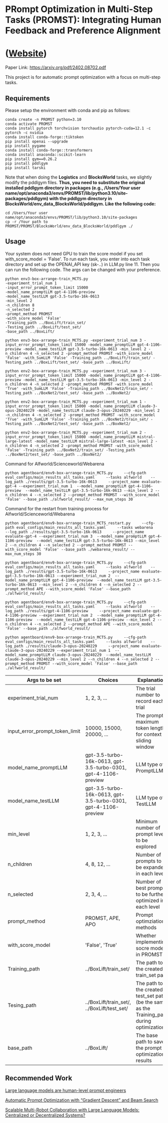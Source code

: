 # PRompt Optimization in Multi-Step Tasks (PROMST): Integrating Human Feedback and Preference Alignment
# ([Website](https://yongchao98.github.io/MIT-REALM-PROMST/))
Paper Link: https://arxiv.org/pdf/2402.08702.pdf

This project is for automatic prompt optimization with a focus on multi-step tasks.

## Requirements
Please setup the environment with conda and pip as follows:
```
conda create -n PROMST python=3.10
conda activate PROMST
conda install pytorch torchvision torchaudio pytorch-cuda=12.1 -c pytorch -c nvidia
conda install conda-forge::tiktoken
pip install openai --upgrade
pip install pygame
conda install conda-forge::transformers
conda install anaconda::scikit-learn
pip install gym==0.26.2
pip install pddlgym
pip install tarski
```
Note that when doing the **Logistics** and **BlocksWorld** tasks, we slightly modify the pddlgym files. **Thus, you need to substitute the original installed pddlgym directory in packages (e.g., /Users/Your user name/opt/anaconda3/envs/PROMST/lib/python3.10/site-packages/pddlgym) with the pddlgym directory in BlocksWorld/env_data_BlocksWorld/pddlgym. Like the following code:** 
```
cd /Users/Your user name/opt/anaconda3/envs/PROMST/lib/python3.10/site-packages
cp -r /Your path to PROMST/PROMST/BlocksWorld/env_data_BlocksWorld/pddlgym ./
```

## Usage
Your system does not need GPU to train the score model if you set with_score_model = 'False'. To run each task, you enter into each task directory and set up the OPENAI_API key (sk-..) in LLM.py line 11. Then you can run the following code. The args can be changed with your preference.
```
python env3-box-arrange-train_MCTS.py
-experiment_trial_num 1
-input_error_prompt_token_limit 15000
-model_name_promptLLM gpt-4-1106-preview
-model_name_testLLM gpt-3.5-turbo-16k-0613
-min_level 2
-n_children 8
-n_selected 2
-prompt_method PROMST
-with_score_model 'False'
-Training_path ../BoxLift/train_set/
-Testing_path ../BoxLift/test_set/
-base_path ../BoxLift/
```

```
python env3-box-arrange-train_MCTS.py -experiment_trial_num 3 -input_error_prompt_token_limit 15000 -model_name_promptLLM gpt-4-1106-preview -model_name_testLLM gpt-3.5-turbo-16k-0613 -min_level 2 -n_children 4 -n_selected 2 -prompt_method PROMST -with_score_model 'False' -with_SumLLM 'False' -Training_path ../BoxLift/train_set/ -Testing_path ../BoxLift/test_set/ -base_path ../BoxLift/
```

```
python env2-box-arrange-train_MCTS.py -experiment_trial_num 3 -input_error_prompt_token_limit 15000 -model_name_promptLLM gpt-4-1106-preview -model_name_testLLM gpt-3.5-turbo-16k-0613 -min_level 2 -n_children 4 -n_selected 2 -prompt_method PROMST -with_score_model 'True' -with_SumLLM 'False' -Training_path ../BoxNet2/train_set/ -Testing_path ../BoxNet2/test_set/ -base_path ../BoxNet2/
```

```
python env2-box-arrange-train_MCTS.py -experiment_trial_num 1 -input_error_prompt_token_limit 15000 -model_name_promptLLM claude-3-opus-20240229 -model_name_testLLM claude-3-opus-20240229 -min_level 2 -n_children 4 -n_selected 2 -prompt_method PROMST -with_score_model 'True' -with_SumLLM 'False' -Training_path ../BoxNet2/train_set/ -Testing_path ../BoxNet2/test_set/ -base_path ../BoxNet2/
```

```
python env2-box-arrange-train_MCTS.py -experiment_trial_num 2 -input_error_prompt_token_limit 15000 -model_name_promptLLM mistral-large-latest -model_name_testLLM mistral-large-latest -min_level 2 -n_children 4 -n_selected 2 -prompt_method PROMST -with_score_model 'False' -Training_path ../BoxNet2/train_set/ -Testing_path ../BoxNet2/test_set/ -base_path ../BoxNet2/
```

Command for Alfworld/Scienceworld/Webarena
```
python agentboard/env9-box-arrange-train_MCTS.py     --cfg-path eval_configs/main_results_all_tasks.yaml     --tasks alfworld    --log_path ./results/gpt-3.5-turbo-16k-0613     --project_name evaluate-gpt-4 --experiment_trial_num 1  --model_name_promptLLM gpt-4-1106-preview  --model_name_testLLM gpt-3.5-turbo-16k-0613 --min_level 2 --n_children 4 --n_selected 2 --prompt_method PROMST --with_score_model 'False' --base_path ./alfworld_result/ --max_num_steps 30
```

Command for the restart from training process for Alfworld/Scienceworld/Webarena
```
python agentboard/env9-box-arrange-train_MCTS_restart.py     --cfg-path eval_configs/main_results_all_tasks.yaml     --tasks webarena    --log_path ./results/gpt-3.5-turbo-16k-0613     --project_name evaluate-gpt-4 --experiment_trial_num 3  --model_name_promptLLM gpt-4-1106-preview  --model_name_testLLM gpt-3.5-turbo-16k-0613 --min_level 2 --n_children 4 --n_selected 2 --prompt_method PROMST --with_score_model 'False' --base_path ./webarena_result/ --max_num_steps 30
```

```
python agentboard/env9-box-arrange-train_MCTS.py     --cfg-path eval_configs/main_results_all_tasks.yaml     --tasks alfworld    --log_path ./results/gpt-3.5-turbo-16k-0613     --project_name evaluate-gpt-3.5-turbo-16k-0613 --experiment_trial_num 2  --model_name_promptLLM gpt-4-1106-preview  --model_name_testLLM gpt-3.5-turbo-16k-0613 --min_level 2 --n_children 4 --n_selected 2 --prompt_method APE --with_score_model 'False' --base_path ./alfworld_result/
```

```
python agentboard/env9-box-arrange-train_MCTS.py     --cfg-path eval_configs/main_results_all_tasks.yaml     --tasks alfworld    --log_path ./results/gpt-4-1106-preview     --project_name evaluate-gpt-4-1106-preview --experiment_trial_num 2  --model_name_promptLLM gpt-4-1106-preview  --model_name_testLLM gpt-4-1106-preview --min_level 2 --n_children 4 --n_selected 2 --prompt_method APE --with_score_model 'False' --base_path ./alfworld_result/
```
```
python agentboard/env9-box-arrange-train_MCTS.py     --cfg-path eval_configs/main_results_all_tasks.yaml     --tasks alfworld    --log_path ./results/claude-3-opus-20240229     --project_name evaluate-claude-3-opus-20240229 --experiment_trial_num 1  --model_name_promptLLM claude-3-opus-20240229  --model_name_testLLM claude-3-opus-20240229 --min_level 2 --n_children 4 --n_selected 2 --prompt_method PROMST --with_score_model 'False' --base_path ./alfworld_result/
```

| Args to be set | Choices | Explanation |
| --------------- | --------------- | --------------- |
| experiment_trial_num | 1, 2, 3, ... | The trial number to record each trial |
| input_error_prompt_token_limit | 10000, 15000, 20000, ... | The prompt maximum token length for context sliding window |
| model_name_promptLLM | gpt-3.5-turbo-16k-0613, gpt-3.5-turbo-0301, gpt-4-1106-preview | LLM type of PromptLLM |
| model_name_testLLM | gpt-3.5-turbo-16k-0613, gpt-3.5-turbo-0301, gpt-4-1106-preview | LLM type of TestLLM |
| min_level | 1, 2, 3, ... | Minimum number of prompt levels to be explored |
| n_children | 4, 8, 12, ... | Number of prompts to be expanded in each level |
| n_selected | 2, 3, 4, ... | Number of best prompts to be further optimized in each level |
| prompt_method | PROMST, APE, APO | Prompt optimziation methods |
| with_score_model | 'False', 'True' | Whether implementing socre model in PROMST |
| Training_path | ../BoxLift/train_set/ | The path to the created train_set path |
| Tesing_path | ../BoxLift/train_set/, ../BoxLift/test_set/ | The path to the created test_set path (be the same as the Training_path during optimization) |
| base_path | ../BoxLift/ | The base path to save the prompt optimization results |

## Recommended Work

[Large language models are human-level prompt engineers](https://arxiv.org/abs/2211.01910)

[Automatic Prompt Optimization with “Gradient Descent” and Beam Search](https://arxiv.org/abs/2305.03495)

[Scalable Multi-Robot Collaboration with Large Language Models: Centralized or Decentralized Systems?](https://yongchao98.github.io/MIT-REALM-Multi-Robot/)
